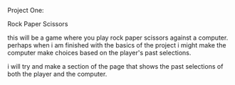 Project One:

Rock Paper Scissors

this will be a game where you play rock paper scissors against a computer. perhaps when i am finished with the basics of the project i might make the computer make choices based on the player's past selections.

i will try and make a section of the page that shows the past selections of both the player and the computer.